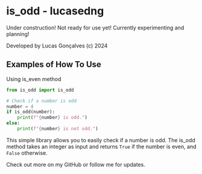 # is_odd - lucasedng

Under construction! Not ready for use yet! Currently experimenting and planning!

Developed by Lucas Gonçalves (c) 2024

## Examples of How To Use

Using is_even method

```python
from is_odd import is_odd

# Check if a number is odd
number = 4
if is_odd(number):
    print(f"{number} is odd.")
else:
    print(f"{number} is not odd.")
```
This simple library allows you to easily check if a number is odd. The is_odd method takes an integer as input and returns `True` if the number is even, and `False` otherwise.

Check out more on my GitHub or follow me for updates.
